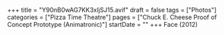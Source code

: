 +++
title = "Y90nB0wAG7KK3xIjSJ15.avif"
draft = false
tags = ["Photos"]
categories = ["Pizza Time Theatre"]
pages = ["Chuck E. Cheese Proof of Concept Prototype (Animatronic)"]
startDate = ""
+++
Face (2012)
